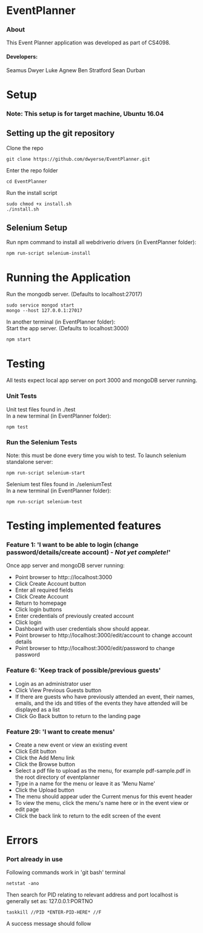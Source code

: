 

# EventPlanner
### About
This Event Planner application was developed as part of CS4098.
#### Developers:
Seamus Dwyer
Luke Agnew
Ben Stratford
Sean Durban
# Setup
### Note: This setup is for target machine, Ubuntu 16.04

## Setting up the git repository
Clone the repo
```
git clone https://github.com/dwyerse/EventPlanner.git
```
Enter the repo folder
```
cd EventPlanner
```
Run the install script
```
sudo chmod +x install.sh
./install.sh
```

## Selenium Setup
Run npm command to install all webdriverio drivers (in EventPlanner folder):
```
npm run-script selenium-install
```
# Running the Application
Run the mongodb server. (Defaults to localhost:27017)
```
sudo service mongod start
mongo --host 127.0.0.1:27017
```
In another terminal (in EventPlanner folder):
<br>Start the app server.  (Defaults to localhost:3000)
```
npm start
```
# Testing
All tests expect local app server on port 3000 and mongoDB server running. 
### Unit Tests
Unit test files found in ./test
<br>In a new terminal (in EventPlanner folder):
```
npm test
```
### Run the Selenium Tests
Note: this must be done every time you wish to test. To launch selenium standalone server:
```
npm run-script selenium-start
```
Selenium test files found in ./seleniumTest
<br>In a new terminal (in EventPlanner folder):
```
npm run-script selenium-test
```
# Testing implemented features
### Feature 1: 'I want to be able to login (change password/details/create account) - *Not yet complete!*'
Once app server and mongoDB server running:
- Point browser to http:://localhost:3000
- Click Create Account button
- Enter all required fields
- Click Create Account
- Return to homepage
- Click login buttons
- Enter credentials of previously created account
- Click login
- Dashboard with user credentials show should appear.
- Point browser to http://localhost:3000/edit/account to change account details
- Point browser to http://localhost:3000/edit/password to change password

### Feature 6: 'Keep track of possible/previous guests'
- Login as an administrator user
- Click View Previous Guests button
- If there are guests who have previously attended an event, their names, emails, and the ids and titles of the events they have attended will be displayed as a list
- Click Go Back button to return to the landing page

### Feature 29: 'I want to create menus'
- Create a new event or view an existing event
- Click Edit button
- Click the Add Menu link
- Click the Browse button
- Select a pdf file to upload as the menu, for example pdf-sample.pdf in the root directory of eventplanner
- Type in a name for the menu or leave it as 'Menu Name'
- Click the Upload button
- The menu should appear uder the Current menus for this event header
- To view the menu, click the menu's name here or in the event view or edit page
- Click the back link to return to the edit screen of the event

# Errors
### Port already in use
Following commands work in 'git bash' terminal
```
netstat -ano
```
Then search for PID relating to relevant address and port
localhost is generally set as: 127.0.0.1:PORTNO
```
taskkill //PID *ENTER-PID-HERE* //F
```
A success message should follow
